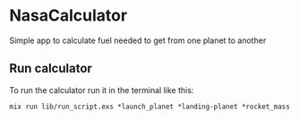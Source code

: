 # NasaCalculator

Simple app to calculate fuel needed to get from one planet to another

## Run calculator

To run the calculator run it in the terminal like this:

`mix run lib/run_script.exs *launch_planet *landing-planet *rocket_mass`



